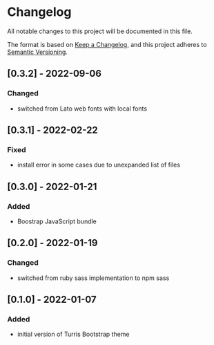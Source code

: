 # Changelog
All notable changes to this project will be documented in this file.

The format is based on [Keep a Changelog](https://keepachangelog.com/en/1.0.0/),
and this project adheres to [Semantic Versioning](https://semver.org/spec/v2.0.0.html).

## [0.3.2] - 2022-09-06
### Changed
- switched from Lato web fonts with local fonts


## [0.3.1] - 2022-02-22
### Fixed
- install error in some cases due to unexpanded list of files


## [0.3.0] - 2022-01-21
### Added
- Boostrap JavaScript bundle


## [0.2.0] - 2022-01-19
### Changed
- switched from ruby sass implementation to npm sass


## [0.1.0] - 2022-01-07
### Added
- initial version of Turris Bootstrap theme
